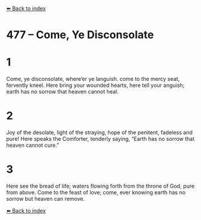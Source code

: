 [⬅️ Back to index](../README.md)

# 477 – Come, Ye Disconsolate


# 1
Come, ye disconsolate, where’er ye languish.
come to the mercy seat, fervently kneel.
Here bring your wounded hearts, here tell your anguish;
earth has no sorrow that heaven cannot heal.

# 2
Joy of the desolate, light of the straying,
hope of the penitent, fadeless and pure!
Here speaks the Comforter, tenderly saying,
“Earth has no sorrow that heaven cannot cure.”

# 3
Here see the bread of life; waters flowing
forth from the throne of God, pure from above.
Come to the feast of love; come, ever knowing
earth has no sorrow but heaven can remove.

[⬅️ Back to index](../README.md)
